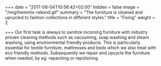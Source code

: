 +++
date = "2017-08-04T10:58:42+02:00"
hidden = false
image = "/img/hemmlis-rekond.gif"
summary = "The furniture is cleaned and upcycled to fashion collections in different styles."
title = "Fixing"
weight = 2

+++
Our first task is always to sanitize incoming furniture with industry proven cleaning methods such as vacuuming, soap washing and steam washing, using environmental friendly products. This is particularly essential for textile furniture, mattresses and beds which we also treat with eco friendly methods. Subsequently we repair and upcycle the furniture when needed, by eg. repainting or repolishing.